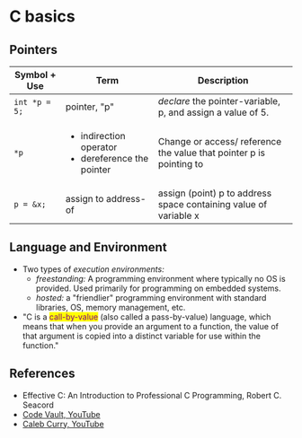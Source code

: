 # C basics

## Pointers

| Symbol + Use  | Term                                                                       | Description                                                         |
| ------------- | -------------------------------------------------------------------------- | ------------------------------------------------------------------- |
| `int *p = 5;` | pointer, "p"                                                               | _declare_ the pointer-variable, p, and assign a value of 5.         |
| `*p`          | <ul><li>indirection operator</li><li>dereference the pointer<br></li></ul> | Change or access/ reference the value that pointer p is pointing to |
| `p = &x;`     | assign to address-of                                                       | assign (point) p to address space containing value of variable x    |

## Language and Environment

* Two types of _execution environments:_&#x20;
  * _freestanding:_ A programming environment where typically no OS is provided. Used primarily for programming on embedded systems.&#x20;
  * _hosted:_ a "friendlier" programming environment with standard libraries, OS, memory management, etc.&#x20;
* "C is a <mark style="color:purple;">call-by-value</mark> (also called a pass-by-value) language, which means that when you provide an argument to a function, the value of that argument is copied into a distinct variable for use within the function."

## References

* Effective C: An Introduction to Professional C Programming, Robert C. Seacord
* [Code Vault, YouTube](https://www.youtube.com/c/CodeVault/videos)
* [Caleb Curry, YouTube](https://youtube.com/playlist?list=PL\_c9BZzLwBRKKqOc9TJz1pP0ASrxLMtp2)
